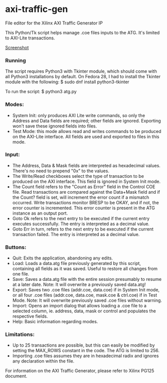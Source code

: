 # axi-traffic-gen

File editor for the Xilinx AXI Traffic Generator IP

This Python/Tk script helps manage .coe files inputs to the ATG. It's limited to AXI-Lite transactions.

[Screenshot](images/atg.png)

### Running

The script requires Python3 with Tkinter module, which should come with all Python3 installations by default.
On Fedora 28, I had to install the Tkinter module with the following:
    $ sudo dnf install python3-tkinter

To run the script:
    $ python3 atg.py

### Modes:

- System Init: only produces AXI Lite write commands, so only the Address and Data fields are required; other fields are ignored. Exporting won't save these ignored fields into files.
- Test Mode: this mode allows read and writes commands to be produced on the AXI-Lite interface. All fields are used and exported to files in this mode.

### Input:

- The Address, Data & Mask fields are interpreted as hexadecimal values. There's no need to prepend "0x" to the values.
- The Write/Read checkboxes select the type of transaction to be produced on the AXI interface. This field is ignored in System Init mode.
- The Count field refers to the "Count as Error" field in the Control COE file. Read transactions are compared against the Data+Mask field and if the Count? field is set, will increment the error count if a mismatch occurred. Write transactions monitor BRESP to be OKAY, and if not, the error counter is incremented. This error counter is present in the ATG instance as an output port.
- Goto Ok refers to the next entry to be executed if the current entry executes successfully. The entry is interpreted as a decimal value.
- Goto Err in turn, refers to the next entry to be executed if the current transaction failed. The entry is interpreted as a decimal value.

### Buttons:

- Quit: Exits the application, abandoning any edits.
- Load: Loads a data.atg file previously generated by this script, containing all fields as it was saved. Useful to restore all changes from one file.
- Save: Saves a data.atg file with the entire session presumably to resume at a later date. Note: It will overwrite a previously saved data.atg!
- Export: Saves two .coe files (addr.coe, data.coe) if in System Init mode, or all four .coe files (addr.coe, data.coe, mask.coe & ctrl.coe) if in Test Mode. Note: It will overwrite previously saved .coe files without warning.
- Import: Opens an import dialog that allows loading a .coe file to a selected column, ie. address, data, mask or control and populates the respective fields.
- Help: Basic information regarding modes.

### Limitations:

- Up to 25 transactions are possible, but this can easily be modified by setting the MAX_ROWS constant in the code. The ATG is limited to 256.
- Importing .coe files assumes they are in hexadecimal radix and ignores any declaration within the file.

For information on the AXI Traffic Generator, please refer to Xilinx PG125 document.

